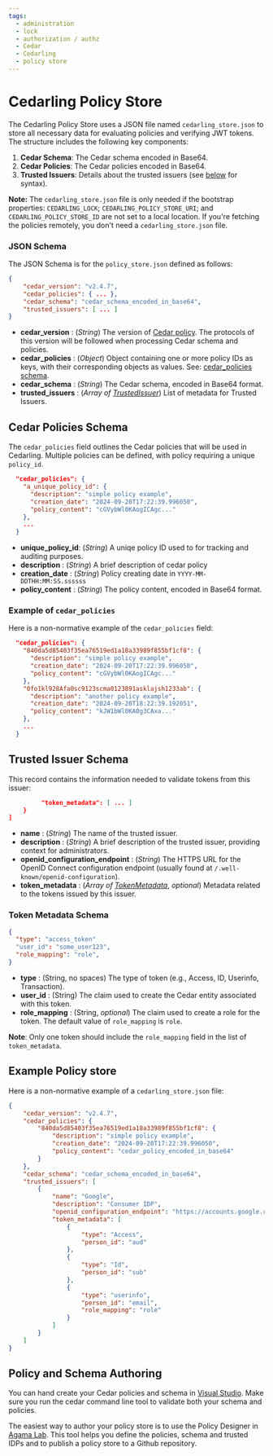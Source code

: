 ```yaml
---
tags:
  - administration
  - lock
  - authorization / authz
  - Cedar
  - Cedarling
  - policy store
---
```


# Cedarling Policy Store

The Cedarling Policy Store uses a JSON file named `cedarling_store.json` to store all necessary data for evaluating policies and verifying JWT tokens. The structure includes the following key components:

1. **Cedar Schema**: The Cedar schema encoded in Base64.
2. **Cedar Policies**: The Cedar policies encoded in Base64.
3. **Trusted Issuers**: Details about the trusted issuers (see [below](#trusted-issuer-schema) for syntax).

**Note:** The `cedarling_store.json` file is only needed if the bootstrap properties: `CEDARLING_LOCK`; `CEDARLING_POLICY_STORE_URI`; and `CEDARLING_POLICY_STORE_ID` are not set to a local location. If you're fetching the policies remotely, you don't need a `cedarling_store.json` file.

### JSON Schema

The JSON Schema is for the `policy_store.json` defined as follows:

```json
{
    "cedar_version": "v2.4.7",
    "cedar_policies": { ... },
    "cedar_schema": "cedar_schema_encoded_in_base64",
    "trusted_issuers": [ ... ]
}

```

- **cedar_version** : (*String*) The version of [Cedar policy](https://docs.cedarpolicy.com/). The protocols of this version will be followed when processing Cedar schema and policies.
- **cedar_policies** : (*Object*) Object containing one or more policy IDs as keys, with their corresponding objects as values. See: [cedar_policies schema](#cedar-policies-schema).
- **cedar_schema** : (*String*) The Cedar schema, encoded in Base64 format.
- **trusted_issuers** : (*Array of [TrustedIssuer](#trusted-issuer-schema)*) List of metadata for Trusted Issuers.

## Cedar Policies Schema

The `cedar_policies` field outlines the Cedar policies that will be used in Cedarling. Multiple policies can be defined, with policy requiring a unique `policy_id`.

```json
  "cedar_policies": {
    "a_unique_policy_id": {
      "description": "simple policy example",
      "creation_date": "2024-09-20T17:22:39.996050",
      "policy_content": "cGVybWl0KAogICAgc..."
    },
    ...
  }
```
- **unique_policy_id**: (*String*) A uniqe policy ID used to for tracking and auditing purposes.
- **description** : (*String*) A brief description of cedar policy
- **creation_date** :  (*String*) Policy creating date in `YYYY-MM-DDTHH:MM:SS.ssssss`
- **policy_content** : (*String*) The policy content, encoded in Base64 format.

### Example of `cedar_policies`

Here is a non-normative example of the `cedar_policies` field:

```json
  "cedar_policies": {
    "840da5d85403f35ea76519ed1a18a33989f855bf1cf8": {
      "description": "simple policy example",
      "creation_date": "2024-09-20T17:22:39.996050",
      "policy_content": "cGVybWl0KAogICAgc..."
    },
    "0fo1kl928Afa0sc9123scma0123891asklajsh1233ab": {
      "description": "another policy example",
      "creation_date": "2024-09-20T18:22:39.192051",
      "policy_content": "kJW1bWl0KA0g3CAxa..."
    },
    ...
  }
```

## Trusted Issuer Schema

This record contains the information needed to validate tokens from this issuer:

```json
         "token_metadata": [ ... ]
    }
]
```

- **name** : (*String*) The name of the trusted issuer.
- **description** : (*String*) A brief description of the trusted issuer, providing context for administrators.
- **openid_configuration_endpoint** : (*String*) The HTTPS URL for the OpenID Connect configuration endpoint (usually found at `/.well-known/openid-configuration`).
- **token_metadata** : (*Array of [TokenMetadata](#token-metadata-schema)*, *optional*) Metadata related to the tokens issued by this issuer.

### Token Metadata Schema


```json 
{
  "type": "access_token"
  "user_id": "some_user123",
  "role_mapping": "role",
}
```

- **type** : (String, no spaces) The type of token (e.g., Access, ID, Userinfo, Transaction).
- **user_id** : (String) The claim used to create the Cedar entity associated with this token.
- **role_mapping** : (String, *optional*) The claim used to create a role for the token. The default value of `role_mapping` is `role`.

**Note**: Only one token should include the `role_mapping` field in the list of `token_metadata`.

## Example Policy store

Here is a non-normative example of a `cedarling_store.json` file:

```json
{
    "cedar_version": "v2.4.7",
    "cedar_policies": {
        "840da5d85403f35ea76519ed1a18a33989f855bf1cf8": {
            "description": "simple policy example",
            "creation_date": "2024-09-20T17:22:39.996050",
            "policy_content": "cedar_policy_encoded_in_base64"
        }
    },
    "cedar_schema": "cedar_schema_encoded_in_base64",
    "trusted_issuers": [
        {
            "name": "Google",
            "description": "Consumer IDP",
            "openid_configuration_endpoint": "https://accounts.google.com/.well-known/openid-configuration",
            "token_metadata": [
                {
                    "type": "Access",
                    "person_id": "aud"
                },
                {
                    "type": "Id",
                    "person_id": "sub"
                },
                {
                    "type": "userinfo",
                    "person_id": "email",
                    "role_mapping": "role"
                }
            ]
        }
    ]
}
```


## Policy and Schema Authoring

You can hand create your Cedar policies and schema in 
[Visual Studio](https://marketplace.visualstudio.com/items?itemName=cedar-policy.vscode-cedar). 
Make sure you run the cedar command line tool to validate both your schema and policies. 

The easiest way to author your policy store is to use the Policy Designer in 
[Agama Lab](https://cloud.gluu.org/agama-lab). This tool helps you define the policies, schema and
trusted IDPs and to publish a policy store to a Github repository.
